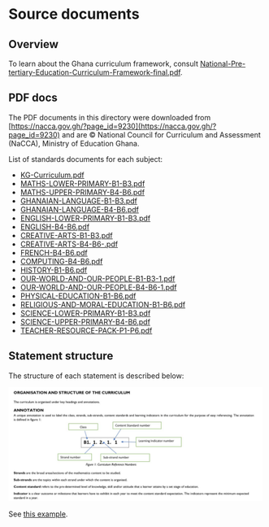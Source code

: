 Source documents
================

Overview
--------
To learn about the Ghana curriculum framework, consult 
[National-Pre-tertiary-Education-Curriculum-Framework-final.pdf](./National-Pre-tertiary-Education-Curriculum-Framework-final.pdf).


PDF docs
--------
The PDF documents in this directory were downloaded from 
[https://nacca.gov.gh/?page_id=9230](https://nacca.gov.gh/?page_id=9230) and 
are © National Council for Curriculum and Assessment (NaCCA), Ministry of Education Ghana.

List of standards documents for each subject:

  - [KG-Curriculum.pdf](./KG-Curriculum.pdf)
  - [MATHS-LOWER-PRIMARY-B1-B3.pdf](./MATHS-LOWER-PRIMARY-B1-B3.pdf)
  - [MATHS-UPPER-PRIMARY-B4-B6.pdf](./MATHS-UPPER-PRIMARY-B4-B6.pdf)
  - [GHANAIAN-LANGUAGE-B1-B3.pdf](./GHANAIAN-LANGUAGE-B1-B3.pdf)
  - [GHANAIAN-LANGUAGE-B4-B6.pdf](./GHANAIAN-LANGUAGE-B4-B6.pdf)
  - [ENGLISH-LOWER-PRIMARY-B1-B3.pdf](./ENGLISH-LOWER-PRIMARY-B1-B3.pdf)
  - [ENGLISH-B4-B6.pdf](./ENGLISH-B4-B6.pdf)
  - [CREATIVE-ARTS-B1-B3.pdf](./CREATIVE-ARTS-B1-B3.pdf)
  - [CREATIVE-ARTS-B4-B6-.pdf](./CREATIVE-ARTS-B4-B6-.pdf)
  - [FRENCH-B4-B6.pdf](./FRENCH-B4-B6.pdf)
  - [COMPUTING-B4-B6.pdf](./COMPUTING-B4-B6.pdf)
  - [HISTORY-B1-B6.pdf](./HISTORY-B1-B6.pdf)
  - [OUR-WORLD-AND-OUR-PEOPLE-B1-B3-1.pdf](./OUR-WORLD-AND-OUR-PEOPLE-B1-B3-1.pdf)
  - [OUR-WORLD-AND-OUR-PEOPLE-B4-B6-1.pdf](./OUR-WORLD-AND-OUR-PEOPLE-B4-B6-1.pdf)
  - [PHYSICAL-EDUCATION-B1-B6.pdf](./PHYSICAL-EDUCATION-B1-B6.pdf)
  - [RELIGIOUS-AND-MORAL-EDUCATION-B1-B6.pdf](./RELIGIOUS-AND-MORAL-EDUCATION-B1-B6.pdf)
  - [SCIENCE-LOWER-PRIMARY-B1-B3.pdf](./SCIENCE-LOWER-PRIMARY-B1-B3.pdf)
  - [SCIENCE-UPPER-PRIMARY-B4-B6.pdf](./SCIENCE-UPPER-PRIMARY-B4-B6.pdf)
  - [TEACHER-RESOURCE-PACK-P1-P6.pdf](./TEACHER-RESOURCE-PACK-P1-P6.pdf)


Statement structure
-------------------
The structure of each statement is described below:

<img src="./figures/structure.jpg" style="width:500px">

See [this example](https://groccad.github.io/research/literature_review.html#example-ghana).
